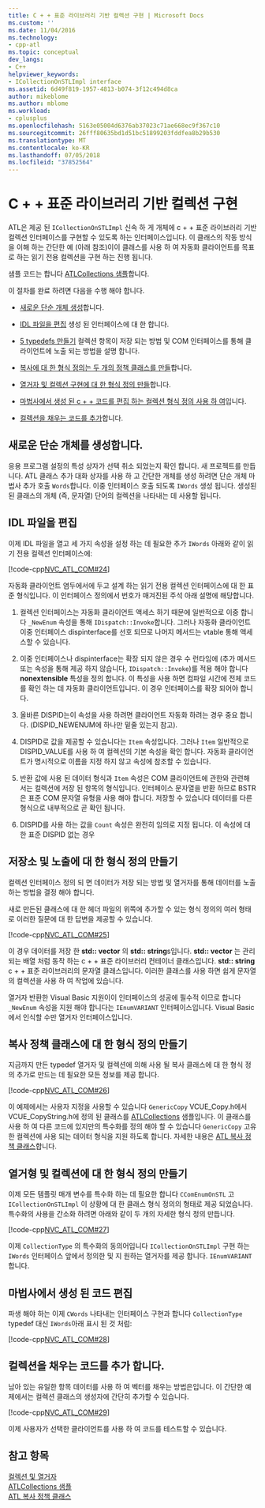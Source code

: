 ```yaml
---
title: C + + 표준 라이브러리 기반 컬렉션 구현 | Microsoft Docs
ms.custom: ''
ms.date: 11/04/2016
ms.technology:
- cpp-atl
ms.topic: conceptual
dev_langs:
- C++
helpviewer_keywords:
- ICollectionOnSTLImpl interface
ms.assetid: 6d49f819-1957-4813-b074-3f12c494d8ca
author: mikeblome
ms.author: mblome
ms.workload:
- cplusplus
ms.openlocfilehash: 5163e05004d6376ab37023c71ae668ec9f367c10
ms.sourcegitcommit: 26fff80635bd1d51bc51899203fddfea8b29b530
ms.translationtype: MT
ms.contentlocale: ko-KR
ms.lasthandoff: 07/05/2018
ms.locfileid: "37852564"
---
```

# <a name="implementing-a-c-standard-library-based-collection"></a>C + + 표준 라이브러리 기반 컬렉션 구현
ATL은 제공 된 `ICollectionOnSTLImpl` 신속 하 게 개체에 c + + 표준 라이브러리 기반 컬렉션 인터페이스를 구현할 수 있도록 하는 인터페이스입니다. 이 클래스의 작동 방식을 이해 하는 간단한 예 (아래 참조)이이 클래스를 사용 하 여 자동화 클라이언트를 목표로 하는 읽기 전용 컬렉션을 구현 하는 진행 됩니다.  
  
 샘플 코드는 합니다 [ATLCollections 샘플](../visual-cpp-samples.md)합니다.  
  
 이 절차를 완료 하려면 다음을 수행 해야 합니다.  
  
-   [새로운 단순 개체 생성](#vccongenerating_an_object)합니다.  
  
-   [IDL 파일을 편집](#vcconedit_the_idl) 생성 된 인터페이스에 대 한 합니다.  
  
-   [5 typedefs 만들기](#vcconstorage_and_exposure_typedefs) 컬렉션 항목이 저장 되는 방법 및 COM 인터페이스를 통해 클라이언트에 노출 되는 방법을 설명 합니다.  
  
-   [복사에 대 한 형식 정의는 두 개의 정책 클래스를 만들](#vcconcopy_classes)합니다.  
  
-   [열거자 및 컬렉션 구현에 대 한 형식 정의 만들](#vcconenumeration_and_collection)합니다.  
  
-   [마법사에서 생성 된 c + + 코드를 편집 하는 컬렉션 형식 정의 사용 하 여](#vcconedit_the_generated_code)입니다.  
  
-   [컬렉션을 채우는 코드를 추가](#vcconpopulate_the_collection)합니다.  
  
##  <a name="vccongenerating_an_object"></a> 새로운 단순 개체를 생성합니다.  
 응용 프로그램 설정의 특성 상자가 선택 취소 되었는지 확인 합니다. 새 프로젝트를 만듭니다. ATL 클래스 추가 대화 상자를 사용 하 고 간단한 개체를 생성 하려면 단순 개체 마법사 추가 호출 `Words`합니다. 이중 인터페이스 호출 되도록 `IWords` 생성 됩니다. 생성된 된 클래스의 개체 (즉, 문자열) 단어의 컬렉션을 나타내는 데 사용할 됩니다.  
  
##  <a name="vcconedit_the_idl"></a> IDL 파일을 편집  
 이제 IDL 파일을 열고 세 가지 속성을 설정 하는 데 필요한 추가 `IWords` 아래와 같이 읽기 전용 컬렉션 인터페이스에:  
  
 [!code-cpp[NVC_ATL_COM#24](../atl/codesnippet/cpp/implementing-an-stl-based-collection_1.idl)]  
  
 자동화 클라이언트 염두에서에 두고 설계 하는 읽기 전용 컬렉션 인터페이스에 대 한 표준 형식입니다. 이 인터페이스 정의에서 번호가 매겨진된 주석 아래 설명에 해당합니다.  
  
1.  컬렉션 인터페이스는 자동화 클라이언트 액세스 하기 때문에 일반적으로 이중 합니다 `_NewEnum` 속성을 통해 `IDispatch::Invoke`합니다. 그러나 자동화 클라이언트 이중 인터페이스 dispinterface를 선호 되므로 나머지 메서드는 vtable 통해 액세스할 수 있습니다.  
  
2.  이중 인터페이스나 dispinterface는 확장 되지 않은 경우 수 런타임에 (추가 메서드 또는 속성을 통해 제공 하지 않습니다, `IDispatch::Invoke`)를 적용 해야 합니다 **nonextensible** 특성을 정의 합니다. 이 특성을 사용 하면 컴파일 시간에 전체 코드를 확인 하는 데 자동화 클라이언트입니다. 이 경우 인터페이스를 확장 되어야 합니다.  
  
3.  올바른 DISPID는이 속성을 사용 하려면 클라이언트 자동화 하려는 경우 중요 합니다. (DISPID_NEWENUM에 하나만 밑줄 있는지 참고).  
  
4.  DISPID로 값을 제공할 수 있습니다는 `Item` 속성입니다. 그러나 `Item` 일반적으로 DISPID_VALUE를 사용 하 여 컬렉션의 기본 속성을 확인 합니다. 자동화 클라이언트가 명시적으로 이름을 지정 하지 않고 속성에 참조할 수 있습니다.  
  
5.  반환 값에 사용 된 데이터 형식과 `Item` 속성은 COM 클라이언트에 관한와 관련해 서는 컬렉션에 저장 된 항목의 형식입니다. 인터페이스 문자열을 반환 하므로 BSTR은 표준 COM 문자열 유형을 사용 해야 합니다. 저장할 수 있습니다 데이터를 다른 형식으로 내부적으로 곧 확인 됩니다.  
  
6.  DISPID를 사용 하는 값을 `Count` 속성은 완전히 임의로 지정 됩니다. 이 속성에 대 한 표준 DISPID 없는 경우  
  
##  <a name="vcconstorage_and_exposure_typedefs"></a> 저장소 및 노출에 대 한 형식 정의 만들기  
 컬렉션 인터페이스 정의 되 면 데이터가 저장 되는 방법 및 열거자를 통해 데이터를 노출 하는 방법을 결정 해야 합니다.  
  
 새로 만든된 클래스에 대 한 헤더 파일의 위쪽에 추가할 수 있는 형식 정의의 여러 형태로 이러한 질문에 대 한 답변을 제공할 수 있습니다.  
  
 [!code-cpp[NVC_ATL_COM#25](../atl/codesnippet/cpp/implementing-an-stl-based-collection_2.h)]  
  
 이 경우 데이터를 저장 한 **std:: vector** 의 **std:: string**s입니다. **std:: vector** 는 관리 되는 배열 처럼 동작 하는 c + + 표준 라이브러리 컨테이너 클래스입니다. **std:: string** c + + 표준 라이브러리의 문자열 클래스입니다. 이러한 클래스를 사용 하면 쉽게 문자열의 컬렉션을 사용 하 여 작업에 있습니다.  
  
 열거자 반환한 Visual Basic 지원이이 인터페이스의 성공에 필수적 이므로 합니다 `_NewEnum` 속성을 지원 해야 합니다는 `IEnumVARIANT` 인터페이스입니다. Visual Basic에서 인식할 수만 열거자 인터페이스입니다.  
  
##  <a name="vcconcopy_classes"></a> 복사 정책 클래스에 대 한 형식 정의 만들기  
 지금까지 만든 typedef 열거자 및 컬렉션에 의해 사용 될 복사 클래스에 대 한 형식 정의 추가로 만드는 데 필요한 모든 정보를 제공 합니다.  
  
 [!code-cpp[NVC_ATL_COM#26](../atl/codesnippet/cpp/implementing-an-stl-based-collection_3.h)]  
  
 이 예제에서는 사용자 지정을 사용할 수 있습니다 `GenericCopy` VCUE_Copy.h에서 VCUE_CopyString.h에 정의 된 클래스를 [ATLCollections](../visual-cpp-samples.md) 샘플입니다. 이 클래스를 사용 하 여 다른 코드에 있지만의 특수화를 정의 해야 할 수 있습니다 `GenericCopy` 고유한 컬렉션에 사용 되는 데이터 형식을 지원 하도록 합니다. 자세한 내용은 [ATL 복사 정책 클래스](../atl/atl-copy-policy-classes.md)합니다.  
  
##  <a name="vcconenumeration_and_collection"></a> 열거형 및 컬렉션에 대 한 형식 정의 만들기  
 이제 모든 템플릿 매개 변수를 특수화 하는 데 필요한 합니다 `CComEnumOnSTL` 고 `ICollectionOnSTLImpl` 이 상황에 대 한 클래스 형식 정의의 형태로 제공 되었습니다. 특수화의 사용을 간소화 하려면 아래와 같이 두 개의 자세한 형식 정의 만듭니다.  
  
 [!code-cpp[NVC_ATL_COM#27](../atl/codesnippet/cpp/implementing-an-stl-based-collection_4.h)]  
  
 이제 `CollectionType` 의 특수화의 동의어입니다 `ICollectionOnSTLImpl` 구현 하는 `IWords` 인터페이스 앞에서 정의한 및 지 원하는 열거자를 제공 합니다. `IEnumVARIANT`합니다.  
  
##  <a name="vcconedit_the_generated_code"></a> 마법사에서 생성 된 코드 편집  
 파생 해야 하는 이제 `CWords` 나타내는 인터페이스 구현과 합니다 `CollectionType` typedef 대신 `IWords`아래 표시 된 것 처럼:  
  
 [!code-cpp[NVC_ATL_COM#28](../atl/codesnippet/cpp/implementing-an-stl-based-collection_5.h)]  
  
##  <a name="vcconpopulate_the_collection"></a> 컬렉션을 채우는 코드를 추가 합니다.  
 남아 있는 유일한 항목 데이터를 사용 하 여 벡터를 채우는 방법은입니다. 이 간단한 예제에서는 컬렉션 클래스의 생성자에 간단히 추가할 수 있습니다.  
  
 [!code-cpp[NVC_ATL_COM#29](../atl/codesnippet/cpp/implementing-an-stl-based-collection_6.h)]  
  
 이제 사용자가 선택한 클라이언트를 사용 하 여 코드를 테스트할 수 있습니다.  
  
## <a name="see-also"></a>참고 항목  
 [컬렉션 및 열거자](../atl/atl-collections-and-enumerators.md)   
 [ATLCollections 샘플](../visual-cpp-samples.md)   
 [ATL 복사 정책 클래스](../atl/atl-copy-policy-classes.md)

